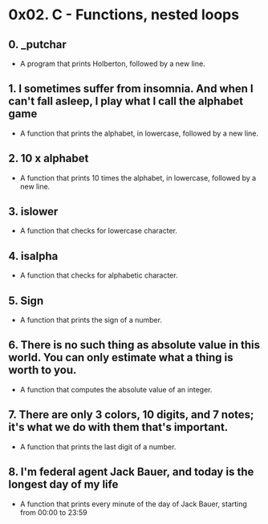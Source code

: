 # 0x02. C - Functions, nested loops
## 0. _putchar
* A program that prints Holberton, followed by a new line.
## 1. I sometimes suffer from insomnia. And when I can't fall asleep, I play what I call the alphabet game
* A function that prints the alphabet, in lowercase, followed by a new line.
## 2. 10 x alphabet
* A function that prints 10 times the alphabet, in lowercase, followed by a new line.
## 3. islower
* A function that checks for lowercase character.
## 4. isalpha
* A function that checks for alphabetic character.
## 5. Sign
* A function that prints the sign of a number.
## 6. There is no such thing as absolute value in this world. You can only estimate what a thing is worth to you.
* A function that computes the absolute value of an integer.
## 7. There are only 3 colors, 10 digits, and 7 notes; it's what we do with them that's important.
* A function that prints the last digit of a number.
## 8. I'm federal agent Jack Bauer, and today is the longest day of my life
* A function that prints every minute of the day of Jack Bauer, starting from 00:00 to 23:59
